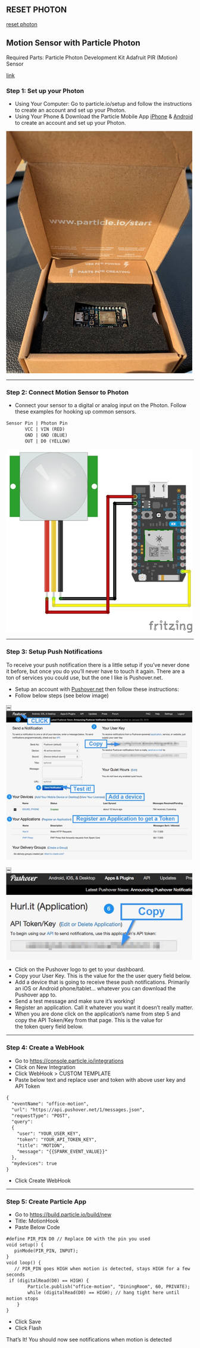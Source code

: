 ## RESET PHOTON
[reset photon](https://docs.particle.io/tutorials/device-os/led/core/#safe-mode)

## Motion Sensor with Particle Photon

Required Parts:
Particle Photon Development Kit
Adafruit PIR (Motion) Sensor

[link](https://docs.particle.io/tutorials/hardware-projects/maker-kit/#tutorial-3-conference-room-monitor)

### Step 1: Set up your Photon
- Using Your Computer: Go to particle.io/setup and follow the instructions to create an account and set up your Photon.
- Using Your Phone & Download the Particle Mobile App [iPhone](https://itunes.apple.com/us/app/particle-build-photon-electron/id991459054?ls=1&mt=8) & [Android](https://play.google.com/store/apps/details?id=io.particle.android.app) to create an account and set up your Photon.

<img src="9.jpg" width="500">

<hr>

### Step 2: Connect Motion Sensor to Photon
- Connect your sensor to a digital or analog input on the Photon. Follow these examples for hooking up common sensors.
```
Sensor Pin | Photon Pin
       VCC | VIN (RED)
       GND | GND (BLUE)
       OUT | D0 (YELLOW)
```
<img src="6.jpg" width="500">

<hr>

### Step 3: Setup Push Notifications
To receive your push notification there is a little setup if you’ve never done it before, but once you do you’ll never have to touch it again. There are a ton of services you could use, but the one I like is Pushover.net. 

- Setup an account with [Pushover.net](https://pushover.net/) then follow these instructions:
- Follow below steps (see below image)

￼<img src="8.jpg" width="500">

￼<img src="7.jpg" width="500">

- Click on the Pushover logo to get to your dashboard.
- Copy your User Key. This is the value for the the user query field below.
- Add a device that is going to receive these push notifications. Primarily an iOS or Android phone/tablet… whatever you can download the Pushover app to.
- Send a test message and make sure it’s working!
- Register an application. Call it whatever you want it doesn’t really matter.
- When you are done click on the application’s name from step 5 and copy the API Token/Key from that page. This is the value for the token query field below.

<hr>

### Step 4: Create a WebHook

- Go to https://console.particle.io/integrations 
- Click on New Integration
- Click WebHook > CUSTOM TEMPLATE
- Paste below text and replace user and token with above user key and API Token
```
{
  "eventName": "office-motion",
  "url": "https://api.pushover.net/1/messages.json",
  "requestType": "POST",
  "query":
  {
    "user": "YOUR_USER_KEY",
    "token": "YOUR_API_TOKEN_KEY",
    "title": "MOTION",
    "message": "{{SPARK_EVENT_VALUE}}"
  },
  "mydevices": true
}
```

- Click Create WebHook

<hr>

### Step 5: Create Particle App

- Go to https://build.particle.io/build/new 
- Title: MotionHook
- Paste Below Code
```
#define PIR_PIN D0 // Replace D0 with the pin you used 
void setup() { 
   pinMode(PIR_PIN, INPUT); 
} 
void loop() { 
   // PIR_PIN goes HIGH when motion is detected, stays HIGH for a few seconds 
 if (digitalRead(D0) == HIGH) {
        Particle.publish("office-motion", "DiningRoom", 60, PRIVATE);
        while (digitalRead(D0) == HIGH); // hang tight here until motion stops
    }
} 
```
- Click Save
- Click Flash

That’s It! You should now see notifications when motion is detected


